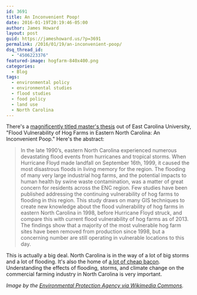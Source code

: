 ```yaml
---
id: 3691
title: An Inconvenient Poop!
date: 2016-01-19T20:19:46-05:00
author: James Howard
layout: post
guid: https://jameshoward.us/?p=3691
permalink: /2016/01/19/an-inconvenient-poop/
dsq_thread_id:
  - "4506223376"
featured-image: hogfarm-840x400.png
categories:
  - Blog
tags:
  - environmental policy
  - environmental studies
  - flood studies
  - food policy
  - land use
  - North Carolina
---
```

There's a [magnificently titled master's thesis](https://150.216.68.228/handle/10342/5143) out of East Carolina University, "Flood Vulnerability of Hog Farms in Eastern North Carolina: An Inconvenient Poop."  Here's the abstract:

> In the late 1990’s, eastern North Carolina experienced numerous devastating flood events from hurricanes and tropical storms. When Hurricane Floyd made landfall on September 16th, 1999, it caused the most disastrous floods in living memory for the region. The flooding of many very large industrial hog farms, and the potential impacts to human health by swine waste contamination, was a matter of great concern for residents across the ENC region. Few studies have been published addressing the continuing vulnerability of hog farms to flooding in this region. This study draws on many GIS techniques to create new knowledge about the flood vulnerability of hog farms in eastern North Carolina in 1998, before Hurricane Floyd struck, and compare this with current flood vulnerability of hog farms as of 2013. The findings show that a majority of the most vulnerable hog farm sites have been removed from production since 1998, but a concerning number are still operating in vulnerable locations to this day.

This is actually a big deal.  North Carolina is in the way of a lot of big storms and a lot of flooding.  It's also the home of [a lot of cheap bacon](http://qz.com/433750/the-world-eats-cheap-bacon-at-the-expense-of-north-carolinas-rural-poor/).  Understanding the effects of flooding, storms, and climate change on the commercial farming industry in North Carolina is very important.

_Image by the [Environmental Protection Agency via Wikimedia Commons](https://commons.wikimedia.org/wiki/File:Hog_confinement_barn_interior.jpg)._
